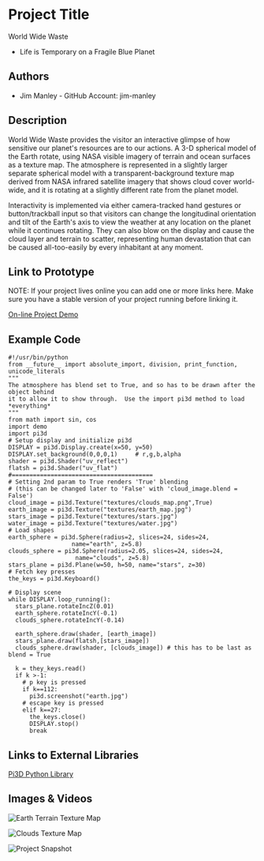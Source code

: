 # Project Title
World Wide Waste
- Life is Temporary on a Fragile Blue Planet

## Authors
- Jim Manley - GitHub Account: jim-manley

## Description
World Wide Waste provides the visitor an interactive glimpse of how sensitive our planet's resources are to our actions.  A 3-D spherical model of the Earth rotate, using NASA visible imagery of terrain and ocean surfaces as a texture map.  The atmosphere is represented in a slightly larger separate spherical model with a transparent-background texture map derived from NASA infrared satellite imagery that shows cloud cover world-wide, and it is rotating at a slightly different rate from the planet model.

Interactivity is implemented via either camera-tracked hand gestures or button/trackball input so that visitors can change the longitudinal orientation and tilt of the Earth's axis to view the weather at any location on the planet while it continues rotating.  They can also blow on the display and cause the cloud layer and terrain to scatter, representing human devastation that can be caused all-too-easily by every inhabitant at any moment. 

## Link to Prototype
NOTE: If your project lives online you can add one or more links here. Make sure you have a stable version of your project running before linking it.

[On-line Project Demo](http://www.google.com "On-line Project Demo")

## Example Code
```
#!/usr/bin/python
from __future__ import absolute_import, division, print_function, unicode_literals
"""
The atmosphere has blend set to True, and so has to be drawn after the object behind 
it to allow it to show through.  Use the import pi3d method to load *everything*
"""
from math import sin, cos
import demo
import pi3d
# Setup display and initialize pi3d
DISPLAY = pi3d.Display.create(x=50, y=50)
DISPLAY.set_background(0,0,0,1)    	# r,g,b,alpha
shader = pi3d.Shader("uv_reflect")
flatsh = pi3d.Shader("uv_flat")
#========================================
# Setting 2nd param to True renders 'True' blending
# (this can be changed later to 'False' with 'cloud_image.blend = False')
cloud_image = pi3d.Texture("textures/clouds_map.png",True)
earth_image = pi3d.Texture("textures/earth_map.jpg")
stars_image = pi3d.Texture("textures/stars.jpg")
water_image = pi3d.Texture("textures/water.jpg")
# Load shapes
earth_sphere = pi3d.Sphere(radius=2, slices=24, sides=24,
                  name="earth", z=5.8)
clouds_sphere = pi3d.Sphere(radius=2.05, slices=24, sides=24,
                   name="clouds", z=5.8)
stars_plane = pi3d.Plane(w=50, h=50, name="stars", z=30)
# Fetch key presses
the_keys = pi3d.Keyboard()

# Display scene
while DISPLAY.loop_running():
  stars_plane.rotateIncZ(0.01)
  earth_sphere.rotateIncY(-0.1)
  clouds_sphere.rotateIncY(-0.14)

  earth_sphere.draw(shader, [earth_image])
  stars_plane.draw(flatsh,[stars_image])
  clouds_sphere.draw(shader, [clouds_image]) # this has to be last as blend = True

  k = they_keys.read()
  if k >-1:
    # p key is pressed
    if k==112:
      pi3d.screenshot("earth.jpg")
    # escape key is pressed
    elif k==27:
      the_keys.close()
      DISPLAY.stop()
      break
```
## Links to External Libraries

[Pi3D Python Library](https://github.com/tipam/pi3d "Pi3D Python Library")

## Images & Videos

![Earth Terrain Texture Map](https://github.com/pi3d/pi3d_demos/blob/master/textures/world_map.jpg?raw=true "Earth Terrain Texture Map")

![Clouds Texture Map](http://raspberry_office.byethost11.com/Planets/Earth_Clouds_on_Black.jpg?raw=true "Clouds Texture Map")

![Project Snapshot](http://raspberry_office.byethost11.com/Planets/Earth.jpg?raw=true "Project Snapshot")
